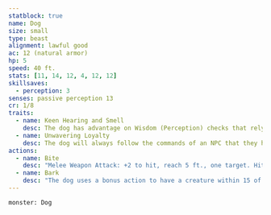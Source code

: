 ```yaml
---
statblock: true
name: Dog
size: small
type: beast
alignment: lawful good
ac: 12 (natural armor)
hp: 5
speed: 40 ft.
stats: [11, 14, 12, 4, 12, 12]
skillsaves:
  - perception: 3
senses: passive perception 13
cr: 1/8
traits:
  - name: Keen Hearing and Smell
    desc: The dog has advantage on Wisdom (Perception) checks that rely on hearing or smell.
  - name: Unwavering Loyalty
    desc: The dog will always follow the commands of an NPC that they have a positive relationship with (i.e. the dog's owner).
actions:
  - name: Bite
    desc: "Melee Weapon Attack: +2 to hit, reach 5 ft., one target. Hit: 4 (1d6 + 1) piercing damage."
  - name: Bark
    desc: "The dog uses a bonus action to have a creature within 15 of it make a DC 11 Wisdom saving throw or become frightened until the end of the dog’s next turn. The targeted creature(s) must be capable of hearing in order for this condition to take effect. Creatures affected by the Unwavering Loyalty trait automatically succeed this saving throw."
---
```


```statblock
monster: Dog
```

```dataviewjs
```